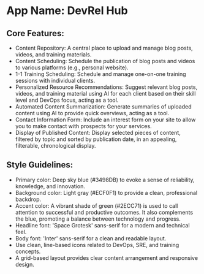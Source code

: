 # **App Name**: DevRel Hub

## Core Features:

- Content Repository: A central place to upload and manage blog posts, videos, and training materials.
- Content Scheduling: Schedule the publication of blog posts and videos to various platforms (e.g., personal website).
- 1-1 Training Scheduling: Schedule and manage one-on-one training sessions with individual clients.
- Personalized Resource Recommendations: Suggest relevant blog posts, videos, and training material using AI for each client based on their skill level and DevOps focus, acting as a tool.
- Automated Content Summarization: Generate summaries of uploaded content using AI to provide quick overviews, acting as a tool.
- Contact Information Form: Include an interest form on your site to allow you to make contact with prospects for your services.
- Display of Published Content: Display selected pieces of content, filtered by topic and sorted by publication date, in an appealing, filterable, chronological display.

## Style Guidelines:

- Primary color: Deep sky blue (#3498DB) to evoke a sense of reliability, knowledge, and innovation.
- Background color: Light gray (#ECF0F1) to provide a clean, professional backdrop.
- Accent color: A vibrant shade of green (#2ECC71) is used to call attention to successful and productive outcomes. It also complements the blue, promoting a balance between technology and progress.
- Headline font: 'Space Grotesk' sans-serif for a modern and technical feel.
- Body font: 'Inter' sans-serif for a clean and readable layout.
- Use clean, line-based icons related to DevOps, SRE, and training concepts.
- A grid-based layout provides clear content arrangement and responsive design.